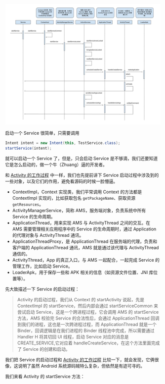 ![](art/how_service_start.jpg)

启动一个 Service 很简单，只需要调用

```java
Intent intent = new Intent(this, TestService.class);
startService(intent);
```

就可以启动一个 Service 了，但是，只会启动 Service 是不够滴，我们还要知道它是怎么启动的，做一个牛（Zhuang）逼的开发者。

和 [Activity 的工作过程](https://github.com/shadowwingz/AndroidLife/blob/master/article/how_activity_start/how_activity_start.md) 中一样，我们也先提前讲下 Service 启动过程中涉及到的一些对象，以及它们的作用，避免看源码的时候一脸懵逼。

- ContextImpl，Context 实现类，我们平常调用 Context 的方法都是 ContextImpl 实现的，比如获取包名 `getPackageName`、获取资源 `getResources`。
- ActivityManagerService，简称 AMS，服务端对象，负责系统中所有 Service 的生命周期。
- ApplicationThread，用来实现 AMS 与 ActivityThread 之间的交互。在 AMS 需要管理相关应用程序中的 Service 的生命周期时，通过 Application 的代理对象与 ActivityThread 通讯。
- ApplicationThreadProxy，是 ApplicationThread 在服务端的代理，负责和客户端的 ApplicationThread 通讯，AMS 就是通过该代理与 ActivityThread 通信的。
- ActivityThread，App 的真正入口，与 AMS 一起配合，一起完成 Service 的管理工作，比如启动 Service。
- LoaderApk，用于保存一些和 APK 相关的信息（如资源文件位置、JNI 库位置等）。

先大致描述一下 Service 的启动过程：

> Activity 的启动过程，我们从 Context 的 startActivity 说起，先是 ContextImpl 的 startService，然后内部会通过 startServiceCommon 来尝试启动 Service，这是一个跨进程过程，它会调用 AMS 的 startService 方法，AMS 校验完 Service 的合法性后，会通过 ApplicationThread 回调到我们的进程，这也是一次跨进程过程，而 ApplicationThread 就是一个 Binder，回调逻辑是在我们进程的 Binder 线程池中完成，所以需要通过 Handler H 将其切回 UI 线程，启动 Service 对应的消息是 CREATE_SERVICE,它对应着 handleCreateService，在这个方法里面完成了 Service 的创建和启动。

我们把 Service 的启动过程和 [Activity 的工作过程](https://github.com/shadowwingz/AndroidLife/blob/master/article/how_activity_start/how_activity_start.md) 比较一下，就会发现，它俩很像，这说明了虽然 Android 系统源码贼特么复杂，但依然是有迹可寻的。

我们来看 Activity 的 startService 方法：

```java

```